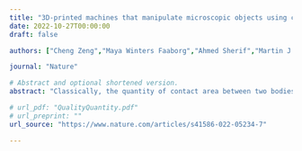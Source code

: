 ```yaml
---
title: "3D-printed machines that manipulate microscopic objects using capillary forces"
date: 2022-10-27T00:00:00
draft: false

authors: ["Cheng Zeng","Maya Winters Faaborg","Ahmed Sherif","Martin J. Falk","Rozhin Hajian","Ming Xiao","Kara Hartig","Yohai Bar-Sinai","Michael P. Brenner","Vinothan N. Manoharan",]

journal: "Nature"

# Abstract and optional shortened version.
abstract: "Classically, the quantity of contact area between two bodies is considered a proxy for the force of friction. However, bond density across the interface—quality of contact—is also relevant, and contemporary debate often centers around the relative importance of these two factors. In this work, we demonstrate that a third factor, often overlooked, plays a significant role in static frictional strength: The spatial distribution of contact. We perform static friction measurements, μ, on three pairs of solid blocks while imaging the contact plane. By using linear regression on hundreds of image-μ pairs, we are able to predict future friction measurements with three to seven times better accuracy than existing benchmarks, including total quantity of contact area. Our model has no access to quality of contact, and we therefore conclude that a large portion of the interfacial state is encoded in the spatial distribution of contact, rather than its quality or quantity."

# url_pdf: "QualityQuantity.pdf"
# url_preprint: ""
url_source: "https://www.nature.com/articles/s41586-022-05234-7"

---
```


